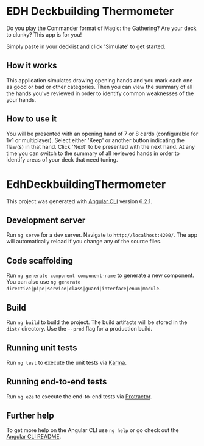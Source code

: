 # EDH Deckbuilding Thermometer

Do you play the Commander format of  Magic: the Gathering? Are your deck to clunky? This app is for you!

Simply paste in your decklist and click 'Simulate' to get started.

## How it works

This application simulates drawing opening hands and you mark each one as good or bad or other categories. Then you can view the summary of all the hands you've reviewed in order to identify common weaknesses of the your hands.

## How to use it

You will be presented with an opening hand of 7 or 8 cards (configurable for 1v1 or multiplayer). Select either 'Keep' or another button indicating the flaw(s) in that hand. Click 'Next' to be presented with the next hand. At any time you can switch to the summary of all reviewed hands in order to identify areas of your deck that need tuning.


# EdhDeckbuildingThermometer

This project was generated with [Angular CLI](https://github.com/angular/angular-cli) version 6.2.1.

## Development server

Run `ng serve` for a dev server. Navigate to `http://localhost:4200/`. The app will automatically reload if you change any of the source files.

## Code scaffolding

Run `ng generate component component-name` to generate a new component. You can also use `ng generate directive|pipe|service|class|guard|interface|enum|module`.

## Build

Run `ng build` to build the project. The build artifacts will be stored in the `dist/` directory. Use the `--prod` flag for a production build.

## Running unit tests

Run `ng test` to execute the unit tests via [Karma](https://karma-runner.github.io).

## Running end-to-end tests

Run `ng e2e` to execute the end-to-end tests via [Protractor](http://www.protractortest.org/).

## Further help

To get more help on the Angular CLI use `ng help` or go check out the [Angular CLI README](https://github.com/angular/angular-cli/blob/master/README.md).
